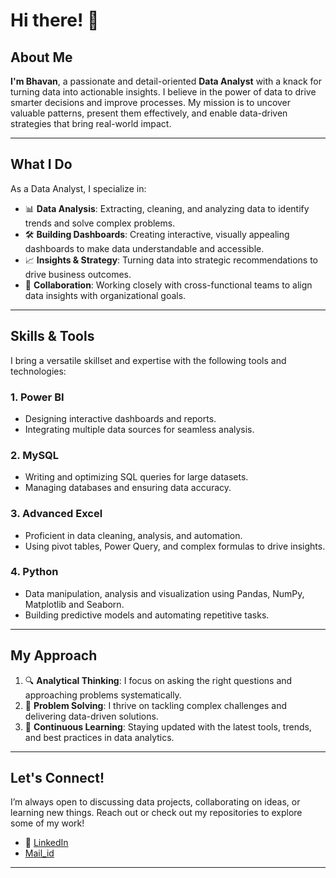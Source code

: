 # Hi there! 👋


## About Me  

**I'm Bhavan**, a passionate and detail-oriented **Data Analyst** with a knack for turning data into actionable insights. I believe in the power of data to drive smarter decisions and improve processes. My mission is to uncover valuable patterns, present them effectively, and enable data-driven strategies that bring real-world impact.

---

## What I Do  

As a Data Analyst, I specialize in:  
- 📊 **Data Analysis**: Extracting, cleaning, and analyzing data to identify trends and solve complex problems.  
- 🛠️ **Building Dashboards**: Creating interactive, visually appealing dashboards to make data understandable and accessible.  
- 📈 **Insights & Strategy**: Turning data into strategic recommendations to drive business outcomes.  
- 🤝 **Collaboration**: Working closely with cross-functional teams to align data insights with organizational goals.

---

## Skills & Tools  

I bring a versatile skillset and expertise with the following tools and technologies:  

### 1. **Power BI**  
- Designing interactive dashboards and reports.  
- Integrating multiple data sources for seamless analysis.  

### 2. **MySQL**  
- Writing and optimizing SQL queries for large datasets.  
- Managing databases and ensuring data accuracy.  

### 3. **Advanced Excel**  
- Proficient in data cleaning, analysis, and automation.
- Using pivot tables, Power Query, and complex formulas to drive insights.

### 4. **Python**  
- Data manipulation, analysis and visualization using Pandas, NumPy, Matplotlib and Seaborn.  
- Building predictive models and automating repetitive tasks.  

---

## My Approach  

1. 🔍 **Analytical Thinking**: I focus on asking the right questions and approaching problems systematically.  
2. 🧩 **Problem Solving**: I thrive on tackling complex challenges and delivering data-driven solutions.  
3. 🚀 **Continuous Learning**: Staying updated with the latest tools, trends, and best practices in data analytics.  

---

## Let's Connect!  

I’m always open to discussing data projects, collaborating on ideas, or learning new things. Reach out or check out my repositories to explore some of my work!  
  
- 💼 [LinkedIn](in/bhavan-s-071644301)  
- [Mail_id](bhavan.2603@gmail.com)

---



